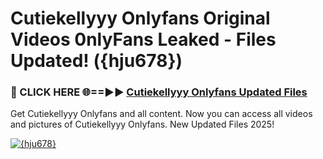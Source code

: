 # Cutiekellyyy Onlyfans Original Videos 0nlyFans Leaked - Files Updated! ({hju678})

<h3>🔴 CLICK HERE 🌐==►► <a href="https://tinyurl.com/ms9xzufz" rel="nofollow">Cutiekellyyy Onlyfans Updated Files</a></h3>

Get Cutiekellyyy Onlyfans and all content. Now you can access all videos and pictures of Cutiekellyyy Onlyfans. New Updated Files 2025!

[![{hju678}](https://i.imgur.com/PQ7UWWw.gif)](https://tinyurl.com/ms9xzufz)